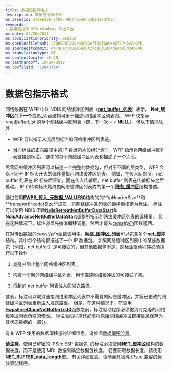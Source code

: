 ```yaml
---
title: 数据包指示格式
description: 数据包指示格式
ms.assetid: 37ee6db6-2f0e-4987-85e9-5362d23d7b27
keywords:
- 数据包指示 WDK Windows 筛选平台
ms.date: 04/20/2017
ms.localizationpriority: medium
ms.openlocfilehash: 25d060b728cab3c98eff66f6ab4a5f2fe5e2a8fb
ms.sourcegitcommit: 4b7a6ac7c68e6ad6f27da5d1dc4deabd5d34b748
ms.translationtype: MT
ms.contentlocale: zh-CN
ms.lasthandoff: 10/24/2019
ms.locfileid: "72843714"
---
```

# <a name="packet-indication-format"></a>数据包指示格式


网络数据在 WFP 中以 NDIS 网络缓冲区列表（[**net\_buffer\_列表**](https://docs.microsoft.com/windows-hardware/drivers/ddi/ndis/ns-ndis-_net_buffer_list)）表示。 **Net\_缓冲区**的**下一个**成员\_列表结构可用于描述网络缓冲区列表*链*。 WFP 仅指示&gt;netBufferList 的单个网络缓冲区列表（即，下一次 = = **NULL**），但以下情况除外：

-   WFP 可以指示从流层到标注的网络缓冲区列表链。

-   当向标注的正向路径中的 IP 数据包片段组分类时，WFP 指示将网络缓冲区列表链接到标注。 链中的每个网络缓冲区列表都描述了一个片段。

尽管网络缓冲区列表可以描述一个完整的数据包，但对于不同的层类型，WFP 会以不同于 IP 标头开头的偏移量指示网络缓冲区列表。 例如，在传入网络层，net buffer 列表在 IP 标头后开始，而在传入传输层，net buffer 列表在传输标头之后启动。 IP 和传输标头始终由网络缓冲区列表内的第一个[**网络\_缓冲区**](https://docs.microsoft.com/windows-hardware/drivers/ddi/ndis/ns-ndis-_net_buffer)结构描述。

通过使用[**FWPS\_传入\_元数据\_VALUES0**](https://docs.microsoft.com/windows-hardware/drivers/ddi/fwpsk/ns-fwpsk-fwps_incoming_metadata_values0_)结构的的**ipHeaderSize**和**transportHeaderSize**成员，将网络缓冲区列表的偏移量指定为标注。 标注可以使用 NDIS 函数[**NdisRetreatNetBufferDataStart**](https://docs.microsoft.com/windows-hardware/drivers/ddi/ndis/nf-ndis-ndisretreatnetbufferdatastart)和[**NdisAdvanceNetBufferDataStart**](https://docs.microsoft.com/windows-hardware/drivers/ddi/ndis/nf-ndis-ndisadvancenetbufferdatastart)调整所指示的网络缓冲区列表的偏移量。 但在这种情况下，标注必须先撤消偏移调整，然后才能从[*classifyFn*](https://docs.microsoft.com/windows-hardware/drivers/ddi/fwpsk/nc-fwpsk-fwps_callout_classify_fn0)函数返回。

在对传出数据的*classifyFn*函数调用中，[**网络\_缓冲区\_列表**](https://docs.microsoft.com/windows-hardware/drivers/ddi/ndis/ns-ndis-_net_buffer_list)可以包含多个[**net\_缓冲**](https://docs.microsoft.com/windows-hardware/drivers/ddi/ndis/ns-ndis-_net_buffer)结构，其中每个结构都描述了一个 IP 数据包。 如果网络缓冲区列表中的某些数据包（例如，net buffer）是可接受的，但其他数据包不是，则标注驱动程序必须执行以下操作：

1.  克隆并阻止整个网络缓冲区列表。

2.  构建一个新的网络缓冲区列表，用于描述网络缓冲区的可接受子集。

3.  将新的 net buffer 列表注入回发送路径。

或者，标注可以取消链接网络缓冲区列表中不需要的网络缓冲区，并将已更改的网络缓冲区列表重新注入发送路径。 但是，在这种情况下，在调用[**FwpsFreeCloneNetBufferList0**](https://docs.microsoft.com/windows-hardware/drivers/ddi/fwpsk/nf-fwpsk-fwpsfreeclonenetbufferlist0)函数之前，标注驱动程序必须撤消对克隆的网络缓冲区列表所做的修改。 标注驱动程序还必须将原始网络缓冲区链接信息保存为其状态数据的一部分。

有关 WFP 使用的数据偏移量的详细信息，请参阅[数据偏移位置](https://docs.microsoft.com/windows-hardware/drivers/network/data-offset-positions)。

**请注意**，使用已解密的 IPSec ESP 数据包  的标注必须使用[**NET\_缓冲区**](https://docs.microsoft.com/windows-hardware/drivers/ddi/ndis/ns-ndis-_net_buffer)结构的数据长度，而不是使用 MDL 数据来确定数据包长度。 若要获取数据长度，请使用[**NET\_BUFFER\_data\_length**](https://docs.microsoft.com/windows-hardware/drivers/network/net-buffer-data-length)宏。 有关详细信息，请参阅[开发与 IPsec 兼容的标注驱动程序](developing-ipsec-compatible-callout-drivers.md)。

 

 

 





